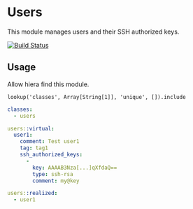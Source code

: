 # Users

This module manages users and their SSH authorized keys.

[![Build Status](https://travis-ci.org/bibigon812/bibigon812-users.svg?branch=master)](https://travis-ci.org/bibigon812/bibigon812-users)

## Usage

Allow hiera find this module.

``` puppet
lookup('classes', Array[String[1]], 'unique', []).include
```

``` yml
classes:
  - users

users::virtual:
  user1:
    comment: Test user1
    tag: tag1
    ssh_authorized_keys:
      -
        key: AAAAB3Nza[...]qXfdaQ==
        type: ssh-rsa
        comment: my@key

users::realized:
  - user1
```
